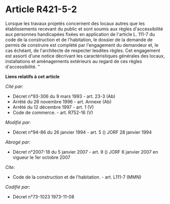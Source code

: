 # Article R421-5-2

Lorsque les travaux projetés concernent des locaux autres que les établissements recevant du public et sont soumis aux règles
d'accessibilité aux personnes handicapées fixées en application de l'article L. 111-7 du code de la construction et de
l'habitation, le dossier de la demande de permis de construire est complété par l'engagement du demandeur et, le cas échéant,
de l'architecte de respecter lesdites règles. Cet engagement est assorti d'une notice décrivant les caractéristiques
générales des locaux, installations et aménagements extérieurs au regard de ces règles d'accessibilité. "

**Liens relatifs à cet article**

_Cité par_:

  - Décret n°93-306 du 9 mars 1993 - art. 23-3 (Ab)
  - Arrêté du 26 novembre 1996 - art. Annexe (Ab)
  - Arrêté du 12 décembre 1997 - art. 1 (V)
  - Code de commerce. - art. R752-16 (V)

_Modifié par_:

  - Décret n°94-86 du 26 janvier 1994 - art. 5 () JORF 28 janvier 1994

_Abrogé par_:

  - Décret n°2007-18 du 5 janvier 2007 - art. 9 () JORF 6 janvier 2007 en vigueur le 1er octobre 2007

_Cite_:

  - Code de la construction et de l'habitation. - art. L111-7 (MMN)

_Codifié par_:

  - Décret n°73-1023 1973-11-08
